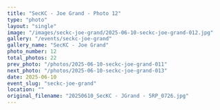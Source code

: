 ```yaml
---
title: "SecKC - Joe Grand - Photo 12"
type: "photo"
layout: "single"
image: "/images/seckc-joe-grand/2025-06-10-seckc-joe-grand-012.jpg"
gallery: "/events/seckc-joe-grand"
gallery_name: "SecKC - Joe Grand"
photo_number: 12
total_photos: 22
prev_photo: "/photos/2025-06-10-seckc-joe-grand-011"
next_photo: "/photos/2025-06-10-seckc-joe-grand-013"
date: 2025-06-10
event_slug: "seckc-joe-grand"
location: ""
original_filename: "20250610_SecKC - JGrand - 5RP_0726.jpg"
---
```


